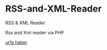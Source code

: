 # RSS-and-XML-Reader
RSS &amp; XML Reader

Rss and Xml reader via PHP

<a href="https://www.urfayazar.com/" target="_blank">urfa haber</a>
